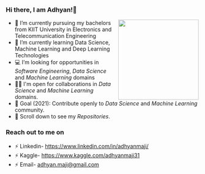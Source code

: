 ### Hi there, I am Adhyan!👋

<img align='right' src="https://s7.gifyu.com/images/WhatsApp-Image-2020-07-14-at-11.34.49-1.gif" width="210">


- 🔭 I’m currently pursuing my bachelors from KIIT University in Electronics and Telecommunication Engineering
- 🌱 I’m currently learning Data Science, Machine Learning and Deep Learning Technologies
- 💻 I’m looking for opportunities in *Software Engineering*, *Data Science* and *Machine Learning* domains
- 🤝🏻 I'm open for collaborations in *Data Science* and *Machine Learning* domains.
- 🎯 Goal (2021): Contribute openly to *Data Science* and *Machine Learning* community.
- 📌 Scroll down to see my *Repositories*.

### Reach out to me on
- ⚡ Linkedin- https://www.linkedin.com/in/adhyanmaji/
- ⚡ Kaggle- https://www.kaggle.com/adhyanmaji31
- ⚡ Email- adhyan.maji@gmail.com
